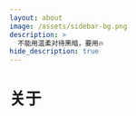 ```yaml
---
layout: about
image: /assets/sidebar-bg.png
description: >
  不能用温柔对待黑暗，要用🔥
hide_description: true
---
```


# 关于


<!--author-->